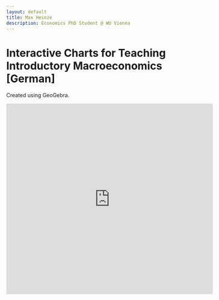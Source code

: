 ```yaml
---
layout: default
title: Max Heinze
description: Economics PhD Student @ WU Vienna
---
```


# Interactive Charts for Teaching Introductory Macroeconomics [German]

Created using GeoGebra.

<p><iframe style="border: 0px;" title="islm" src="https://www.geogebra.org/material/iframe/id/ttncs7ek/width/549/height/505/border/888888/sfsb/false/smb/false/stb/false/stbh/false/ai/false/asb/false/sri/false/rc/false/ld/false/sdz/false/ctl/false" width="549px" height="505px"></iframe></p>
